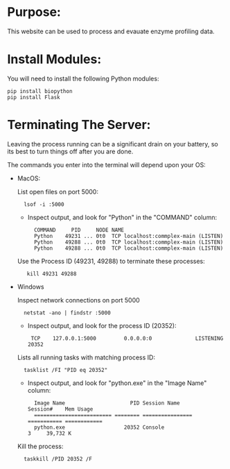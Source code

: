 # Purpose:

This website can be used to process and evauate enzyme profiling data.

# Install Modules:

You will need to install the following Python modules:

    pip install biopython
    pip install Flask

# Terminating The Server:

Leaving the process running can be a significant drain on your battery, so its best to turn things off after you are done.

The commands you enter into the terminal will depend upon your OS:

- MacOS:

    List open files on port 5000:

        lsof -i :5000

    - Inspect output, and look for "Python" in the "COMMAND" column:

            COMMAND     PID     NODE NAME
            Python    49231 ... 0t0  TCP localhost:commplex-main (LISTEN)
            Python    49288 ... 0t0  TCP localhost:commplex-main (LISTEN)
            Python    49288 ... 0t0  TCP localhost:commplex-main (LISTEN)

    Use the Process ID (49231, 49288) to terminate these processes:

         kill 49231 49288 

- Windows

    Inspect network connections on port 5000

        netstat -ano | findstr :5000
    
     - Inspect output, and look for the process ID (20352):

            TCP    127.0.0.1:5000         0.0.0.0:0              LISTENING       20352

    Lists all running tasks with matching process ID:

        tasklist /FI "PID eq 20352"

    - Inspect output, and look for "python.exe" in the "Image Name" column:
  
            Image Name                     PID Session Name        Session#    Mem Usage
            ========================= ======== ================ =========== ============
            python.exe                   20352 Console                    3     39,732 K

    Kill the process:

        taskkill /PID 20352 /F
